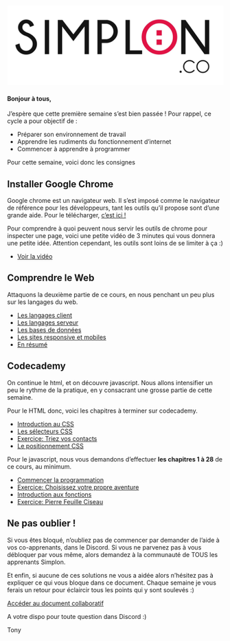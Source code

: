![image alt text](logo.jpg)

#### Bonjour à tous,

J’espère que cette première semaine s’est bien passée ! Pour rappel, ce cycle a pour objectif de :

* Préparer son environnement de travail
* Apprendre les rudiments du fonctionnement d’internet
* Commencer à apprendre à programmer

Pour cette semaine, voici donc les consignes

## Installer Google Chrome

Google chrome est un navigateur web. Il s’est imposé comme le navigateur de référence pour les développeurs, tant les outils qu’il propose sont d’une grande aide. Pour le télécharger, [c’est ici !](https://www.google.fr/chrome/browser/desktop/index.html)

Pour comprendre à quoi peuvent nous servir les outils de chrome pour inspecter une page, voici une petite vidéo de 3 minutes qui vous donnera une petite idée. Attention cependant, les outils sont loins de se limiter à ça :)

* [Voir la vidéo](https://www.youtube.com/watch?v=qgDuOgqOJYk)

## Comprendre le Web

Attaquons la deuxième partie de ce cours, en nous penchant un peu plus sur les langages du web.

* [Les langages client](https://openclassrooms.com/courses/comprendre-le-web/les-langages-client-1)
* [Les langages serveur](https://openclassrooms.com/courses/comprendre-le-web/les-langages-serveur-1)
* [Les bases de données](https://openclassrooms.com/courses/comprendre-le-web/les-bases-de-donnees-7)
* [Les sites responsive et mobiles](https://openclassrooms.com/courses/comprendre-le-web/les-sites-responsive-et-mobile-1)
* [En résumé](https://openclassrooms.com/courses/comprendre-le-web/en-resume-121)

## Codecademy

On continue le html, et on découvre javascript. Nous allons intensifier un peu le rythme de la pratique, en y consacrant une grosse partie de cette semaine.

Pour le HTML donc, voici les chapitres à terminer sur codecademy.

* [Introduction au CSS](https://www.codecademy.com/courses/web-beginner-en-TlhFi/resume?curriculum_id=50579fb998b470000202dc8b)
* [Les sélecteurs CSS](https://www.codecademy.com/courses/web-beginner-fr-FR-tro8p/0/1?curriculum_id=5355c3c3516bcbd91200000b)
* [Exercice: Triez vos contacts](https://www.codecademy.com/courses/web-beginner-fr-FR-l5qzv/0/1?curriculum_id=5355c3c3516bcbd91200000b)
* [Le positionnement CSS](https://www.codecademy.com/courses/web-beginner-fr-FR-ps0g0/0/1?curriculum_id=5355c3c3516bcbd91200000b)

Pour le javascript, nous vous demandons d’effectuer **les chapitres 1 à 28** de ce cours, au minimum.

* [Commencer la programmation](https://www.codecademy.com/courses/javascript-beginner-fr-FR-ry8va/0/1?curriculum_id=5355c2b7516bcbd912000008)
* [Exercice: Choisissez votre propre aventure](https://www.codecademy.com/courses/javascript-beginner-fr-FR-ol8vw/0/1?curriculum_id=5355c2b7516bcbd912000008)
* [Introduction aux fonctions](https://www.codecademy.com/courses/javascript-beginner-fr-FR-rpcse/0/1?curriculum_id=5355c2b7516bcbd912000008)
* [Exercice: Pierre Feuille Ciseau](https://www.codecademy.com/courses/javascript-beginner-fr-FR-aba4j/0/1?curriculum_id=5355c2b7516bcbd912000008)

## Ne pas oublier !

Si vous êtes bloqué, n’oubliez pas de commencer par demander de l’aide à vos co-apprenants, dans le Discord. Si vous ne parvenez pas à vous débloquer par vous même, alors demandez à la communauté de TOUS les apprenants Simplon.

Et enfin, si aucune de ces solutions ne vous a aidée alors n’hésitez pas à expliquer ce qui vous bloque dans ce document. Chaque semaine je vous ferais un retour pour éclaircir tous les points qui y sont soulevés :)

[Accéder au document collaboratif](https://annuel.framapad.org/p/jCuookU2x1)

A votre dispo pour toute question dans Discord :)

Tony
